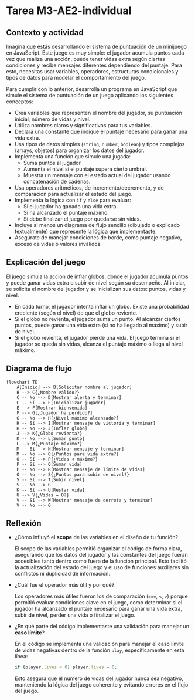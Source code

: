 # Tarea M3-AE2-individual

## Contexto y actividad

Imagina que estás desarrollando el sistema de puntuación de un minijuego en JavaScript. Este juego es muy simple: el jugador acumula puntos cada vez que realiza una acción, puede tener vidas extra según ciertas condiciones y recibe mensajes diferentes dependiendo del puntaje. Para esto, necesitas usar variables, operadores, estructuras condicionales y tipos de datos para modelar el comportamiento del juego.

Para cumplir con lo anterior, desarrolla un programa en JavaScript que simule el sistema de puntuación de un juego aplicando los siguientes conceptos:

- Crea variables que representen el nombre del jugador, su puntuación inicial, número de vidas y nivel.
- Utiliza nombres claros y significativos para tus variables.
- Declara una constante que indique el puntaje necesario para ganar una vida extra.
- Usa tipos de datos simples (`string`, `number`, `boolean`) y tipos complejos (arrays, objetos) para organizar los datos del jugador.
- Implementa una función que simule una jugada:
    - Suma puntos al jugador.
    - Aumenta el nivel si el puntaje supera cierto umbral.
    - Muestra un mensaje con el estado actual del jugador usando concatenación de cadenas.
- Usa operadores aritméticos, de incremento/decremento, y de comparación para actualizar el estado del juego.
- Implementa la lógica con `if` y `else` para evaluar:
    - Si el jugador ha ganado una vida extra.
    - Si ha alcanzado el puntaje máximo.
    - Si debe finalizar el juego por quedarse sin vidas.
- Incluye al menos un diagrama de flujo sencillo (dibujado o explicado textualmente) que represente la lógica que implementaste.
- Asegúrate de manejar condiciones de borde, como puntaje negativo, exceso de vidas o valores inválidos.

## Explicación del juego

El juego simula la acción de inflar globos, donde el jugador acumula puntos y puede ganar vidas extra o subir de nivel según su desempeño. Al iniciar, se solicita el nombre del jugador y se inicializan sus datos: puntos, vidas y nivel.

- En cada turno, el jugador intenta inflar un globo. Existe una probabilidad creciente (según el nivel) de que el globo reviente.
- Si el globo no revienta, el jugador suma un punto. Al alcanzar ciertos puntos, puede ganar una vida extra (si no ha llegado al máximo) y subir de nivel.
- Si el globo revienta, el jugador pierde una vida. El juego termina si el jugador se queda sin vidas, alcanza el puntaje máximo o llega al nivel máximo.

## Diagrama de flujo
```mermaid
flowchart TD
    A[Inicio] --> B[Solicitar nombre al jugador]
    B --> C{¿Nombre válido?}
    C -- No --> D[Mostrar alerta y terminar]
    C -- Sí --> E[Inicializar jugador]
    E --> F[Mostrar bienvenida]
    F --> G[¿Jugador ha perdido?]
    G -- No --> H[¿Nivel máximo alcanzado?]
    H -- Sí --> I[Mostrar mensaje de victoria y terminar]
    H -- No --> J[Inflar globo]
    J --> K{¿Globo revienta?}
    K -- No --> L[Sumar punto]
    L --> M{¿Puntaje máximo?}
    M -- Sí --> N[Mostrar mensaje y terminar]
    M -- No --> O{¿Puntos para vida extra?}
    O -- Sí --> P{¿Vidas < máximo?}
    P -- Sí --> Q[Sumar vida]
    P -- No --> R[Mostrar mensaje de límite de vidas]
    O -- No --> S{¿Puntos para subir de nivel?}
    S -- Sí --> T[Subir nivel]
    S -- No --> G
    K -- Sí --> U[Restar vida]
    U --> V{¿Vidas = 0?}
    V -- Sí --> W[Mostrar mensaje de derrota y terminar]
    V -- No --> G
```

## Reflexión

- ¿Cómo influyó el **scope** de las variables en el diseño de tu función?

    El scope de las variables permitió organizar el código de forma clara, asegurando que los datos del jugador y las constantes del juego fueran accesibles tanto dentro como fuera de la función principal. Esto facilitó la actualización del estado del juego y el uso de funciones auxiliares sin conflictos ni duplicidad de información.

- ¿Cuál fue el operador más útil y por qué?

    Los operadores más útiles fueron los de comparación (`===`, `<`, `>`) porque permitió evaluar condiciones clave en el juego, como determinar si el jugador ha alcanzado el puntaje necesario para ganar una vida extra, subir de nivel, perder una vida o finalizar el juego.

- ¿En qué parte del código implementaste una validación para manejar un **caso límite**?

    En el código se implementa una validación para manejar el caso límite de vidas negativas dentro de la función `play`, específicamente en esta línea:
    ```js
    if (player.lives < 0) player.lives = 0;
    ```
    Esto asegura que el número de vidas del jugador nunca sea negativo, manteniendo la lógica del juego coherente y evitando errores en el flujo del juego.